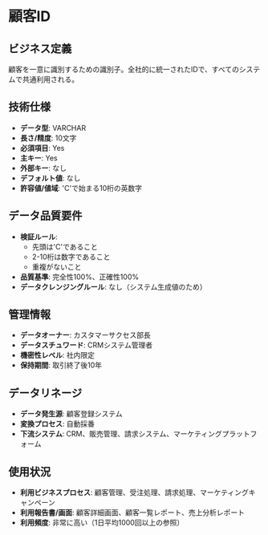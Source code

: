 # 顧客ID

## ビジネス定義
顧客を一意に識別するための識別子。全社的に統一されたIDで、すべてのシステムで共通利用される。

## 技術仕様
- **データ型**: VARCHAR
- **長さ/精度**: 10文字
- **必須項目**: Yes
- **主キー**: Yes
- **外部キー**: なし
- **デフォルト値**: なし
- **許容値/値域**: 'C'で始まる10桁の英数字

## データ品質要件
- **検証ルール**: 
  - 先頭は'C'であること
  - 2-10桁は数字であること
  - 重複がないこと
- **品質基準**: 完全性100%、正確性100%
- **データクレンジングルール**: なし（システム生成値のため）

## 管理情報
- **データオーナー**: カスタマーサクセス部長
- **データスチュワード**: CRMシステム管理者
- **機密性レベル**: 社内限定
- **保持期間**: 取引終了後10年

## データリネージ
- **データ発生源**: 顧客登録システム
- **変換プロセス**: 自動採番
- **下流システム**: CRM、販売管理、請求システム、マーケティングプラットフォーム

## 使用状況
- **利用ビジネスプロセス**: 顧客管理、受注処理、請求処理、マーケティングキャンペーン
- **利用報告書/画面**: 顧客詳細画面、顧客一覧レポート、売上分析レポート
- **利用頻度**: 非常に高い（1日平均1000回以上の参照） 